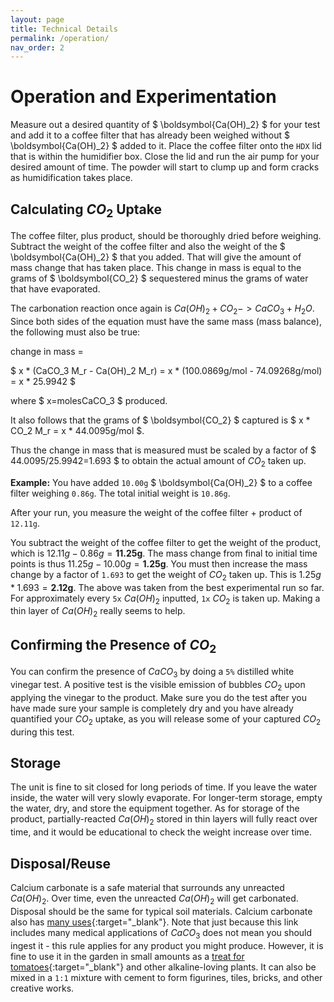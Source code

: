 ```yaml
---
layout: page
title: Technical Details
permalink: /operation/
nav_order: 2
---
```


# Operation and Experimentation

Measure out a desired quantity of $ \boldsymbol{Ca(OH)_2} $ for your test and add it to a coffee filter that has already been weighed without $ \boldsymbol{Ca(OH)_2} $ added to it. Place the coffee filter onto the `HDX` lid that is within the humidifier box. Close the lid and run the air pump for your desired amount of time. The powder will start to clump up and form cracks as humidification takes place.
​
​
## Calculating $CO_2$ Uptake

The coffee filter, plus product, should be thoroughly dried before weighing. Subtract the weight of the coffee filter and also the weight of the $ \boldsymbol{Ca(OH)_2} $ that you added. That will give the amount of mass change that has taken place. This change in mass is equal to the grams of $ \boldsymbol{CO_2} $ sequestered minus the grams of water that have evaporated.

<!-- Example of Kramdown Equation Syntax -->
<!-- link: https://kramdown.gettalong.org/syntax.html#math-blocks -->
<!-- $$
\begin{aligned}
  & \phi(x,y) = \phi \left(\sum_{i=1}_n x_ie_i, \sum_{j=1}_n y_je_j \right)
  = \sum_{i=1}_n \sum_{j=1}_n x_i y_j \phi(e_i, e_j) = \\
  & (x_1, \ldots, x_n) \left( \begin{array}{ccc}
      \phi(e_1, e_1) & \cdots & \phi(e_1, e_n) \\
      \vdots & \ddots & \vdots \\
      \phi(e_n, e_1) & \cdots & \phi(e_n, e_n)
    \end{array} \right)
  \left( \begin{array}{c}
      y_1 \\
      \vdots \\
      y_n
    \end{array} \right)
\end{aligned}
$$ -->

<!-- Example using \boldsymbol - as not all LaTeX syntax is supported in MathJax -->
<!-- $ \nabla_\boldsymbol{x} J(\boldsymbol{x}) $ -->

<!-- Example of raw rendering using liquid tags
{% raw %}
{% endraw %} 
-->

The carbonation reaction once again is $Ca(OH)_2+CO_2->CaCO_3+H_2O$. Since both sides of the equation must have the same mass (mass balance), the following must also be true:

change in mass =

$ x * (CaCO_3 M_r - Ca(OH)_2 M_r) = x * (100.0869g/mol - 74.09268g/mol) = x * 25.9942 $

where $ x=molesCaCO_3 $ produced.

It also follows that the grams of $ \boldsymbol{CO_2} $ captured is $ x * CO_2 M_r = x * 44.0095g/mol $.

Thus the change in mass that is measured must be scaled by a factor of $ 44.0095/25.9942=1.693 $ to obtain the actual amount of $CO_2$ taken up.

**Example:** You have added `10.00g` $ \boldsymbol{Ca(OH)_2} $ to a coffee filter weighing `0.86g`. The total initial weight is `10.86g`.

After your run, you measure the weight of the coffee filter + product of `12.11g`.

You subtract the weight of the coffee filter to get the weight of the product, which is $12.11g-0.86g=\boldsymbol{11.25g}$.
The mass change from final to initial time points is thus  $11.25g-10.00g=\boldsymbol{1.25g}$.
You must then increase the mass change by a factor of `1.693` to get the weight of $CO_2$ taken up. This is $1.25g*1.693=\boldsymbol{2.12g}$.
The above was taken from the best experimental run so far. For approximately every `5x` $Ca(OH)_2$ inputted, `1x` $CO_2$ is taken up. Making a thin layer of $Ca(OH)_2$ really seems to help.

## Confirming the Presence of $CO_2$

You can confirm the presence of $CaCO_3$ by doing a `5%` distilled white vinegar test. A positive test is the visible emission of bubbles $CO_2$ upon applying the vinegar to the product. Make sure you do the test after you have made sure your sample is completely dry and you have already quantified your $CO_2$ uptake, as you will release some of your captured $CO_2$ during this test.

## Storage

The unit is fine to sit closed for long periods of time. If you leave the water inside, the water will very slowly evaporate. For longer-term storage, empty the water, dry, and store the equipment together. As for storage of the product, partially-reacted $Ca(OH)_2$ stored in thin layers will fully react over time, and it would be educational to check the weight increase over time.

## Disposal/Reuse

Calcium carbonate is a safe material that surrounds any unreacted $Ca(OH)_2$. Over time, even the unreacted $Ca(OH)_2$ will get carbonated. Disposal should be the same for typical soil materials. Calcium carbonate also has [many uses](https://sciencestruck.com/uses-of-calcium-carbonate){:target="_blank"}. Note that just because this link includes many medical applications of $CaCO_3$ does not mean you should ingest it - this rule applies for any product you might produce. However, it is fine to use it in the garden in small amounts as a [treat for tomatoes](https://www.thegardenprepper.com/homemade-calcium-for-tomato-plants/){:target="_blank"} and other alkaline-loving plants. It can also be mixed in a `1:1` mixture with cement to form figurines, tiles, bricks, and other creative works.
